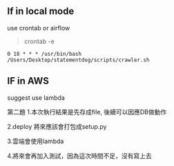 ## If in local mode
use crontab or airflow

> crontab -e
```
0 18 * * * /usr/bin/bash /Users/Desktop/statementdog/scripts/crawler.sh
```

## IF in AWS
suggest use lambda


第二題
1.本次執行結果是先存成file, 後續可以因應DB做動作

2.deploy 將來應該會打包成setup.py

3.雲端會使用lambda

4.將來會再加入測試，因為這次時間不足，沒有寫上去

